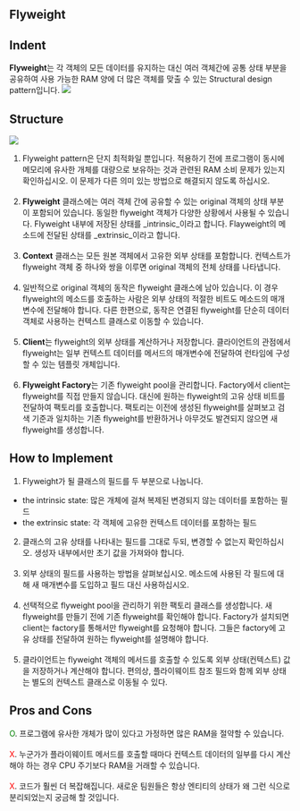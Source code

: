 Flyweight
---
## Indent
**Flyweight**는 각 객체의 모든 데이터를 유지하는 대신 여러 객체간에 공통 상태 부분을 공유하여 사용 가능한 RAM 양에 더 많은 객체를 맞출 수 있는 Structural design pattern입니다.
![](https://images.velog.io/images/chrishan/post/e9e6eb2c-763d-497d-8ae8-f146254ef560/flyweight-2x.png)

## Structure
![](https://images.velog.io/images/chrishan/post/76d79992-8dba-4044-8d10-5576038a0945/structure-indexed-2x.png)
1. Flyweight pattern은 단지 최적화일 뿐입니다. 적용하기 전에 프로그램이 동시에 메모리에 유사한 개체를 대량으로 보유하는 것과 관련된 RAM 소비 문제가 있는지 확인하십시오. 이 문제가 다른 의미 있는 방법으로 해결되지 않도록 하십시오.<br /><br />
2. **Flyweight** 클래스에는 여러 객체 간에 공유할 수 있는 original 객체의 상태 부분이 포함되어 있습니다. 동일한 flyweight 객체가 다양한 상황에서 사용될 수 있습니다. Flyweight 내부에 저장된 상태를 _intrinsic_이라고 합니다. Flayweight의 메소드에 전달된 상태를 _extrinsic_이라고 합니다.<br /><br />
3. **Context** 클래스는 모든 원본 객체에서 고유한 외부 상태를 포함합니다. 컨텍스트가 flyweight 객체 중 하나와 쌍을 이루면 original 객체의 전체 상태를 나타냅니다.<br /><br />
4. 일반적으로 original 객체의 동작은 flyweight 클래스에 남아 있습니다. 이 경우 flyweight의 메소드를 호출하는 사람은 외부 상태의 적절한 비트도 메소드의 매개변수에 전달해야 합니다. 다른 한편으로, 동작은 연결된 flyweight를 단순히 데이터 객체로 사용하는 컨텍스트 클래스로 이동할 수 있습니다.<br /><br />
5. **Client**는 flyweight의 외부 상태를 계산하거나 저장합니다. 클라이언트의 관점에서 flyweight는 일부 컨텍스트 데이터를 메서드의 매개변수에 전달하여 런타임에 구성할 수 있는 템플릿 개체입니다.<br /><br />
6. **Flyweight Factory**는 기존 flyweight pool을 관리합니다. Factory에서 client는 flyweight를 직접 만들지 않습니다. 대신에 원하는 flyweight의 고유 상태 비트를 전달하여 팩토리를 호출합니다. 팩토리는 이전에 생성된 flyweight를 살펴보고 검색 기준과 일치하는 기존 flyweight를 반환하거나 아무것도 발견되지 않으면 새 flyweight를 생성합니다.
## How to Implement
1. Flyweight가 될 클래스의 필드를 두 부분으로 나눕니다.
- the intrinsic state: 많은 개체에 걸쳐 복제된 변경되지 않는 데이터를 포함하는 필드
- the extrinsic state: 각 객체에 고유한 컨텍스트 데이터를 포함하는 필드
2. 클래스의 고유 상태를 나타내는 필드를 그대로 두되, 변경할 수 없는지 확인하십시오. 생성자 내부에서만 초기 값을 가져와야 합니다.<br /><br />
3. 외부 상태의 필드를 사용하는 방법을 살펴보십시오. 메소드에 사용된 각 필드에 대해 새 매개변수를 도입하고 필드 대신 사용하십시오.<br /><br />
4. 선택적으로 flyweight pool을 관리하기 위한 팩토리 클래스를 생성합니다. 새 flyweight를 만들기 전에 기존 flyweight를 확인해야 합니다. Factory가 설치되면 client는 factory를 통해서만 flyweight를 요청해야 합니다. 그들은 factory에 고유 상태를 전달하여 원하는 flyweight를 설명해야 합니다.<br /><br />
5. 클라이언트는 flyweight 객체의 메서드를 호출할 수 있도록 외부 상태(컨텍스트) 값을 저장하거나 계산해야 합니다. 편의상, 플라이웨이트 참조 필드와 함께 외부 상태는 별도의 컨텍스트 클래스로 이동될 수 있다.
## Pros and Cons
<span style="color:green;">O</span>. 프로그램에 유사한 개체가 많이 있다고 가정하면 많은 RAM을 절약할 수 있습니다.<br /><br />
<span style="color:red;">X</span>. 누군가가 플라이웨이트 메서드를 호출할 때마다 컨텍스트 데이터의 일부를 다시 계산해야 하는 경우 CPU 주기보다 RAM을 거래할 수 있습니다.<br /><br />
<span style="color:red;">X</span>. 코드가 훨씬 더 복잡해집니다. 새로운 팀원들은 항상 엔티티의 상태가 왜 그런 식으로 분리되었는지 궁금해 할 것입니다.